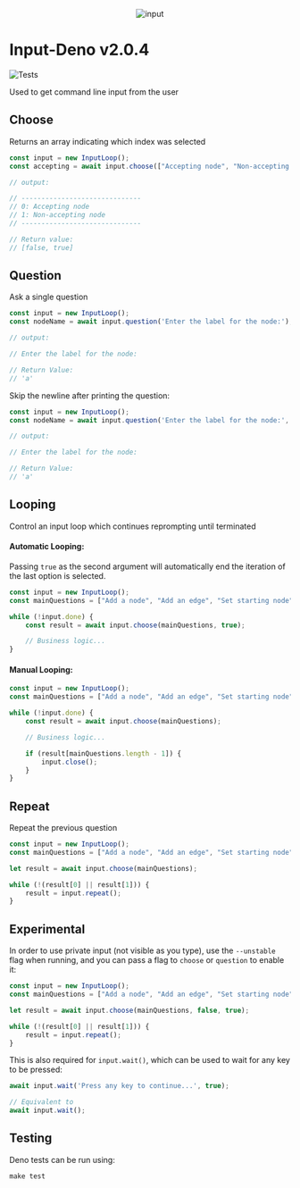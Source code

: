 
<div align="center">

![input](https://raw.githubusercontent.com/keegandonley/input-deno/master/.github/input.png)

</div>

# Input-Deno v2.0.4
![Tests](https://github.com/keegandonley/input-deno/workflows/Tests/badge.svg)

Used to get command line input from the user

## Choose
Returns an array indicating which index was selected

```javascript
const input = new InputLoop();
const accepting = await input.choose(["Accepting node", "Non-accepting node"]);

// output:

// ------------------------------
// 0: Accepting node
// 1: Non-accepting node
// ------------------------------

// Return value:
// [false, true]
```

## Question
Ask a single question

```javascript
const input = new InputLoop();
const nodeName = await input.question('Enter the label for the node:');

// output:

// Enter the label for the node:

// Return Value:
// 'a'
```

Skip the newline after printing the question:
```javascript
const input = new InputLoop();
const nodeName = await input.question('Enter the label for the node:', false);

// output:

// Enter the label for the node:

// Return Value:
// 'a'
```

## Looping
Control an input loop which continues reprompting until terminated

#### Automatic Looping:
Passing `true` as the second argument will automatically end the iteration of the last option is selected.

```javascript
const input = new InputLoop();
const mainQuestions = ["Add a node", "Add an edge", "Set starting node", "Evaluate a string", "Quit"];

while (!input.done) {
	const result = await input.choose(mainQuestions, true);

	// Business logic...
}
```

#### Manual Looping:
```javascript
const input = new InputLoop();
const mainQuestions = ["Add a node", "Add an edge", "Set starting node", "Evaluate a string", "Quit"];

while (!input.done) {
	const result = await input.choose(mainQuestions);

	// Business logic...

	if (result[mainQuestions.length - 1]) {
		input.close();
	}
}
```

## Repeat
Repeat the previous question

```javascript
const input = new InputLoop();
const mainQuestions = ["Add a node", "Add an edge", "Set starting node", "Evaluate a string", "Quit"];

let result = await input.choose(mainQuestions);

while (!(result[0] || result[1])) {
	result = input.repeat();
}

```

## Experimental
In order to use private input (not visible as you type), use the `--unstable` flag when running, and you can pass a flag to `choose` or `question` to enable it:
```javascript
const input = new InputLoop();
const mainQuestions = ["Add a node", "Add an edge", "Set starting node", "Evaluate a string", "Quit"];

let result = await input.choose(mainQuestions, false, true);

while (!(result[0] || result[1])) {
	result = input.repeat();
}
```

This is also required for `input.wait()`, which can be used to wait for any key to be pressed:

```javascript
await input.wait('Press any key to continue...', true);

// Equivalent to
await input.wait();
```

## Testing
Deno tests can be run using:
```
make test
```
